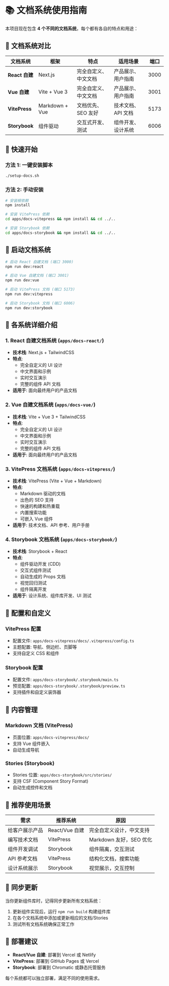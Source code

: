 # 📚 文档系统使用指南

本项目现在包含 **4 个不同的文档系统**，每个都有各自的特点和用途：

## 🎯 文档系统对比

| 文档系统 | 框架 | 特点 | 适用场景 | 端口 |
|---------|------|------|----------|------|
| **React 自建** | Next.js | 完全自定义、中文文档 | 产品展示、用户指南 | 3000 |
| **Vue 自建** | Vite + Vue 3 | 完全自定义、中文文档 | 产品展示、用户指南 | 3001 |
| **VitePress** | Markdown + Vue | 文档优先、SEO 友好 | 技术文档、API 文档 | 5173 |
| **Storybook** | 组件驱动 | 交互式开发、测试 | 组件开发、设计系统 | 6006 |

## 🚀 快速开始

### 方法 1: 一键安装脚本
```bash
./setup-docs.sh
```

### 方法 2: 手动安装
```bash
# 安装根依赖
npm install

# 安装 VitePress 依赖
cd apps/docs-vitepress && npm install && cd ../..

# 安装 Storybook 依赖
cd apps/docs-storybook && npm install && cd ../..
```

## 🎨 启动文档系统

```bash
# 启动 React 自建文档 (端口 3000)
npm run dev:react

# 启动 Vue 自建文档 (端口 3001)
npm run dev:vue

# 启动 VitePress 文档 (端口 5173)
npm run dev:vitepress

# 启动 Storybook 文档 (端口 6006)
npm run dev:storybook
```

## 📖 各系统详细介绍

### 1. React 自建文档系统 (`apps/docs-react/`)
- **技术栈**: Next.js + TailwindCSS
- **特点**: 
  - 完全自定义的 UI 设计
  - 中文界面和示例
  - 实时交互演示
  - 完整的组件 API 文档
- **适用于**: 面向最终用户的产品文档

### 2. Vue 自建文档系统 (`apps/docs-vue/`)
- **技术栈**: Vite + Vue 3 + TailwindCSS
- **特点**:
  - 完全自定义的 UI 设计
  - 中文界面和示例
  - 实时交互演示
  - 完整的组件 API 文档
- **适用于**: 面向最终用户的产品文档

### 3. VitePress 文档系统 (`apps/docs-vitepress/`)
- **技术栈**: VitePress (Vite + Vue + Markdown)
- **特点**:
  - Markdown 驱动的文档
  - 出色的 SEO 支持
  - 快速的构建和热重载
  - 内置搜索功能
  - 可嵌入 Vue 组件
- **适用于**: 技术文档、API 参考、用户手册

### 4. Storybook 文档系统 (`apps/docs-storybook/`)
- **技术栈**: Storybook + React
- **特点**:
  - 组件驱动开发 (CDD)
  - 交互式组件测试
  - 自动生成的 Props 文档
  - 视觉回归测试
  - 组件隔离开发
- **适用于**: 设计系统、组件库开发、UI 测试

## 🔧 配置和自定义

### VitePress 配置
- 配置文件: `apps/docs-vitepress/docs/.vitepress/config.ts`
- 主题配置: 导航、侧边栏、页脚等
- 支持自定义 CSS 和组件

### Storybook 配置
- 配置文件: `apps/docs-storybook/.storybook/main.ts`
- 预览配置: `apps/docs-storybook/.storybook/preview.ts`
- 支持插件和自定义装饰器

## 📝 内容管理

### Markdown 文档 (VitePress)
- 页面位置: `apps/docs-vitepress/docs/`
- 支持 Vue 组件嵌入
- 自动生成导航

### Stories (Storybook)
- Stories 位置: `apps/docs-storybook/src/stories/`
- 支持 CSF (Component Story Format)
- 自动生成控件和文档

## 🎯 推荐使用场景

| 需求 | 推荐系统 | 原因 |
|------|----------|------|
| 给客户展示产品 | React/Vue 自建 | 完全自定义设计，中文支持 |
| 编写技术文档 | VitePress | Markdown 友好，SEO 优化 |
| 组件开发调试 | Storybook | 组件隔离，交互测试 |
| API 参考文档 | VitePress | 结构化文档，搜索功能 |
| 设计系统展示 | Storybook | 视觉展示，交互控制 |

## 🔄 同步更新

当你更新组件库时，记得同步更新所有文档系统：

1. 更新组件实现后，运行 `npm run build` 构建组件库
2. 在各个文档系统中添加或更新相应的文档/Stories
3. 测试所有文档系统确保正常工作

## 🚀 部署建议

- **React/Vue 自建**: 部署到 Vercel 或 Netlify
- **VitePress**: 部署到 GitHub Pages 或 Vercel
- **Storybook**: 部署到 Chromatic 或静态托管服务

每个系统都可以独立部署，满足不同的使用需求。 